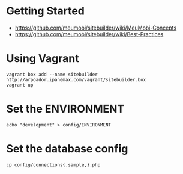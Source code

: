 Getting Started
===============

- https://github.com/meumobi/sitebuilder/wiki/MeuMobi-Concepts
- https://github.com/meumobi/sitebuilder/wiki/Best-Practices

Using Vagrant
=============

```
vagrant box add --name sitebuilder http://arpoador.ipanemax.com/vagrant/sitebuilder.box
vagrant up
```

Set the ENVIRONMENT
===================

```
echo "development" > config/ENVIRONMENT
```

Set the database config
=======================

```
cp config/connections{.sample,}.php
```
